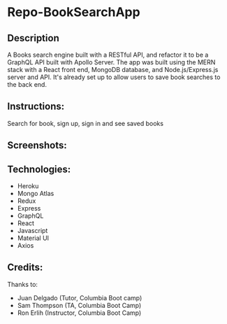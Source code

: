# Repo-BookSearchApp

## Description
A Books search engine built with a RESTful API, and refactor it to be a GraphQL API built with Apollo Server. The app was built using the MERN stack with a React front end, MongoDB database, and Node.js/Express.js server and API. It's already set up to allow users to save book searches to the back end. 



## Instructions:

Search for book, sign up, sign in and see saved books


## Screenshots:


## Technologies:

- Heroku
- Mongo Atlas
- Redux
- Express
- GraphQL
- React
- Javascript
- Material UI
- Axios

## Credits:
Thanks to:
- Juan Delgado (Tutor, Columbia Boot camp)
- Sam Thompson (TA, Columbia Boot Camp)
- Ron Erlih (Instructor, Columbia Boot Camp)




